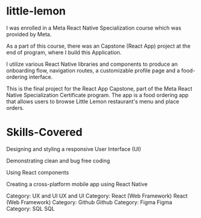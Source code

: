 # little-lemon
I was enrolled in a Meta React Native Specialization course which was provided by Meta.

As a part of this course, there was an Capstone (React App) project at the end of program, where I build this Application.

I utilize various React Native libraries and components to produce an onboarding flow, navigation routes, a customizable profile page and a food-ordering interface.

This is the final project for the React App Capstone, part of the Meta React Native Specialization Certificate program. The app is a food ordering app that allows users to browse Little Lemon restaurant's menu and place orders.

# Skills-Covered
Designing and styling a responsive User Interface (UI) 

Demonstrating clean and bug free coding 

Using React components 

Creating a cross-platform mobile app using React Native

Category: UX and UI
UX and UI
Category: React (Web Framework)
React (Web Framework)
Category: Github
Github
Category: Figma
Figma
Category: SQL
SQL


